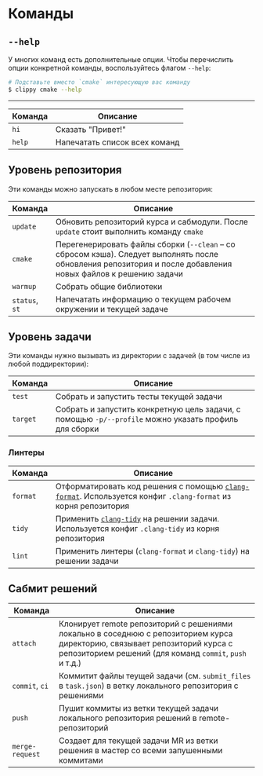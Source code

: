 # Команды

## `--help`

У многих команд есть дополнительные опции. Чтобы перечислить опции конкретной команды, воспользуйтесь флагом `--help`:

```bash
# Подставьте вместо `cmake` интересующую вас команду
$ clippy cmake --help
```

---

| Команда | Описание  |
| - | - |
| `hi`   | Сказать "Привет!" |
| `help` | Напечатать список всех команд |

## Уровень репозитория

Эти команды можно запускать в любом месте репозитория:

| Команда | Описание  |
| - | - |
| `update` | Обновить репозиторий курса и сабмодули. После `update` стоит выполнить команду `cmake` |
| `cmake` | Перегенерировать файлы сборки (`--clean` – со сбросом кэша). Следует выполнять после обновления репозитория и после добавления новых файлов к решению задачи |
| `warmup` | Собрать общие библиотеки |
| `status`, `st` | Напечатать информацию о текущем рабочем окружении и текущей задаче |

## Уровень задачи

Эти команды нужно вызывать из директории с задачей (в том числе из любой поддиректории):

| Команда | Описание  |
| - | - |
| `test` | Собрать и запустить тесты текущей задачи |
| `target` | Собрать и запустить конкретную цель задачи, с помощью `-p/--profile` можно указать профиль для сборки |

### Линтеры

| Команда | Описание  |
| - | - |
| `format` | Отформатировать код решения с помощью [`clang-format`](https://clang.llvm.org/docs/ClangFormat.html). Используется конфиг `.clang-format` из корня репозитория |
| `tidy` | Применить [`clang-tidy`](https://clang.llvm.org/extra/clang-tidy/) на решении задачи. Используется конфиг `.clang-tidy` из корня репозитория |
| `lint` | Применить линтеры (`clang-format` и `clang-tidy`) на решении задачи |

## Сабмит решений

| Команда | Описание  |
| - | - |
| `attach` | Клонирует remote репозиторий c решениями локально в соседнюю с репозиторием курса директорию, связывает репозиторий курса с репозиторием решений (для команд `commit`, `push` и т.д.) |
| `commit`, `ci` | Коммитит файлы теущей задачи (см. `submit_files` в `task.json`) в ветку локального репозитория с решениями |
| `push` | Пушит коммиты из ветки текущей задачи локального репозитория решений в remote-репозиторий | 
| `merge-request` | Создает для текущей задачи MR из ветки решения в мастер со всеми запушенными коммитами |
